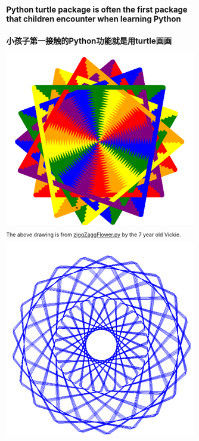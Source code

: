 ## Python turtle package is often the first package that children encounter when learning Python
## 小孩子第一接触的Python功能就是用turtle画画
![alt text](https://github.com/magicmathmandarin/Turtle/blob/master/ziggZaggFlower.png)

The above drawing is from [ziggZaggFlower.py](https://github.com/magicmathmandarin/Turtle/blob/master/Zigzagged%20flower.py)
by the 7 year old Vickie.  


![alt text](https://github.com/magicmathmandarin/Turtle/blob/master/blueghuiflower.PNG)
